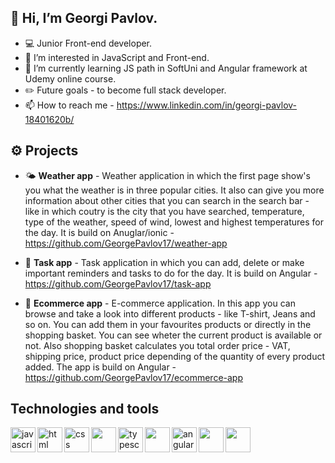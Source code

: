 ## **👋 Hi, I’m Georgi Pavlov.**
- 💻 Junior Front-end developer.
- 👀 I’m interested in JavaScript and Front-end.
- 🌱 I’m currently learning JS path in SoftUni and Angular framework at Udemy online course.
- ✏️ Future goals - to become full stack developer.
- 📫 How to reach me - https://www.linkedin.com/in/georgi-pavlov-18401620b/


## **⚙️ Projects**
   -  🌤️ <strong>Weather app</strong> - Weather application in which the first page show's you what the weather is in three popular cities. It also can give you more information about other cities that you can search in the search bar - like in which coutry is the city that you have searched, temperature, type of the weather, speed of wind, lowest and highest temperatures for the day. It is build on Anuglar/ionic - https://github.com/GeorgePavlov17/weather-app

   - 📝 <strong>Task app</strong> - Task application in which you can add, delete or make important reminders and tasks to do for the day. It is build on Angular - https://github.com/GeorgePavlov17/task-app

   - 🛒 <strong>Ecommerce app</strong> - E-commerce application. In this app you can browse and take a look into different products - like T-shirt, Jeans and so on. You can add them in your favourites products or directly in the shopping basket. You can see wheter the current product is available or not. Also shopping basket calculates you total order price - VAT, shipping price, product price depending of the quantity of every product added. The app is build on Angular - https://github.com/GeorgePavlov17/ecommerce-app



## **Technologies and tools**
<img align="left" alt="javascript" width="40px" src="https://cdn.jsdelivr.net/gh/devicons/devicon/icons/javascript/javascript-original.svg" />
<img align="left" alt="html" width="40px" src="https://cdn.jsdelivr.net/gh/devicons/devicon/icons/html5/html5-plain.svg" />
<img align="left" alt="css" width="40px" src="https://cdn.jsdelivr.net/gh/devicons/devicon/icons/css3/css3-plain.svg" />
<img align="left" width="40px" src="https://cdn.jsdelivr.net/gh/devicons/devicon/icons/sass/sass-original.svg" />          
<img align="left" alt="typescript" width="40px" src="https://cdn.jsdelivr.net/gh/devicons/devicon/icons/typescript/typescript-plain.svg" />
<img align="left" width="40px" src="https://cdn.jsdelivr.net/gh/devicons/devicon/icons/ionic/ionic-original.svg" />
<img align="left" alt="angular" width="40px" src="https://cdn.jsdelivr.net/gh/devicons/devicon/icons/angularjs/angularjs-original.svg" />
<img align="left" width="40px" src="https://cdn.jsdelivr.net/gh/devicons/devicon/icons/git/git-original.svg" />
<img align="left" width="40px" src="https://cdn.jsdelivr.net/gh/devicons/devicon/icons/jquery/jquery-original.svg" />
